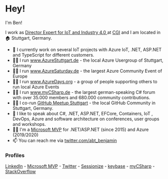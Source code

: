 # Hey!

I'm Ben! 

I work as [Director Expert for IoT and Industry 4.0 ](https://www.linkedin.com/in/benjaminabt) at [CGI](https://de.CGI.com) and I am located in 🏠 Stuttgart, Germany.

- 🏢 I currently work on several IoT projects with Azure IoT, .NET, ASP.NET and TypeScript for different customers.
- 👨‍🏫 I run www.AzureStuttgart.de - the local Azure Usergroup of Stuttgart, Germany
- 👨‍🏫 I run www.AzureSaturday.de - the largest Azure Community Event of Europe
- 👨‍🏫 I run www.AzureDays.org - a group of people supporting others to run local Azure Events
- 👨‍🏫 I run www.myCSharp.de - the largest german-speaking C# forum with over 35.000 members and 680.000 community contributions.
- 👨‍🏫 I co-run [GitHub Meetup Stuttgart](https://www.meetup.com/de-DE/GitHub-Meetup-Stuttgart/) - the local GitHub Community in Stuttgart, Germany.
- 🎤 I like to speak about C#, .NET, ASP.NET, EFCore, Containers, IoT , DevOps, Azure and software architecture on conferences, user groups and workshops.
- 🐱‍🏍 I'm a [Microsoft MVP](https://mvp.microsoft.com/en-us/PublicProfile/5001507) for .NET/ASP.NET (since 2015) and Azure (2019/2020)
- 📫 You can reach me via [twitter.com/abt_benjamin](https://twitter.com/abt_benjamin)

### Profiles
[LinkedIn](https://www.linkedin.com/in/benjaminabt/) - [Microsoft MVP](https://mvp.microsoft.com/en-us/PublicProfile/5001507) - [Twitter](https://twitter.com/abt_benjamin) - [Sessionize](https://sessionize.com/abt) - [keybase](https://keybase.io/benjaminabt) - [myCSharp](https://mycsharp.de/wbb2/profile.php?userid=12639) - [StackOverflow](https://stackoverflow.com/users/3796827/benjamin-abt)
